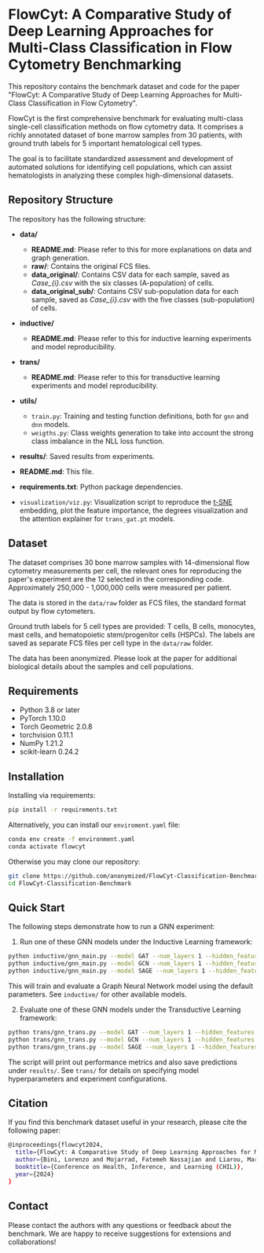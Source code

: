 # FlowCyt: A Comparative Study of Deep Learning Approaches for Multi-Class Classification in Flow Cytometry Benchmarking

This repository contains the benchmark dataset and code for the paper "FlowCyt: A Comparative Study of Deep Learning Approaches for Multi-Class Classification in Flow Cytometry".

FlowCyt is the first comprehensive benchmark for evaluating multi-class single-cell classification methods on flow cytometry data. It comprises a richly annotated dataset of bone marrow samples from 30 patients, with ground truth labels for 5 important hematological cell types.

The goal is to facilitate standardized assessment and development of automated solutions for identifying cell populations, which can assist hematologists in analyzing these complex high-dimensional datasets.

## Repository Structure
The repository has the following structure:

- **data/**
  - **README.md**: Please refer to this for more explanations on data and graph generation.
  - **raw/**: Contains the original FCS files.
  - **data_original/**: Contains CSV data for each sample, saved as *Case_{i}.csv* with the six classes (A-population) of cells.
  - **data_original_sub/**: Contains CSV sub-population data for each sample, saved as *Case_{i}.csv* with the five classes (sub-population) of cells.

- **inductive/**
  - **README.md**: Please refer to this for inductive learning experiments and model reproducibility.
    
- **trans/**
  - **README.md**: Please refer to this for transductive learning experiments and model reproducibility.
 
- **utils/**
  - `train.py`: Training and testing function definitions, both for `gnn` and `dnn` models.
  - `weigths.py`: Class weights generation to take into account the strong class imbalance in the NLL loss function.

- **results/**: Saved results from experiments.

- **README.md**: This file.

- **requirements.txt**: Python package dependencies.

- `visualization/viz.py`: Visualization script to reproduce the [t-SNE](https://www.jmlr.org/papers/volume9/vandermaaten08a/vandermaaten08a.pdf?fbcl) embedding, plot the feature importance, the degrees visualization and the attention explainer for `trans_gat.pt` models.

## Dataset
The dataset comprises 30 bone marrow samples with 14-dimensional flow cytometry measurements per cell, the relevant ones for reproducing the paper's experiment are the 12 selected in the corresponding code. Approximately 250,000 - 1,000,000 cells were measured per patient.

The data is stored in the `data/raw` folder as FCS files, the standard format output by flow cytometers.

Ground truth labels for 5 cell types are provided: T cells, B cells, monocytes, mast cells, and hematopoietic stem/progenitor cells (HSPCs). The labels are saved as separate FCS files per cell type in the `data/raw` folder.

The data has been anonymized. Please look at the paper for additional biological details about the samples and cell populations.

## Requirements

- Python 3.8 or later
- PyTorch 1.10.0 
- Torch Geometric 2.0.8 
- torchvision 0.11.1
- NumPy 1.21.2
- scikit-learn 0.24.2

## Installation
Installing via requirements:
```bash
pip install -r requirements.txt
````
Alternatively, you can install our `enviroment.yaml` file:
```bash
conda env create -f environment.yaml
conda activate flowcyt
```
Otherwise you may clone our repository:

```bash
git clone https://github.com/anonymized/FlowCyt-Classification-Benchmark.git
cd FlowCyt-Classification-Benchmark
```

## Quick Start
The following steps demonstrate how to run a GNN experiment:

1. Run one of these GNN models under the Inductive Learning framework:
```bash
python inductive/gnn_main.py --model GAT --num_layers 1 --hidden_features 16 --dropout 0.3 --in_heads 4 --out_heads 4 --input_dim 12 --output_dim 6 --max_num_epochs 1000 --start_lr 0.01 --num_repetitions 10
python inductive/gnn_main.py --model GCN --num_layers 1 --hidden_features 64 --dropout 0.3 --input_dim 12 --output_dim 6 --max_num_epochs 100 --start_lr 0.01 --num_repetitions 10
python inductive/gnn_main.py --model SAGE --num_layers 1 --hidden_features 64 --dropout 0.3 --input_dim 12 --output_dim 6 --max_num_epochs 100 --start_lr 0.01 --num_repetitions 10
```
This will train and evaluate a Graph Neural Network model using the default parameters. See `inductive/` for other available models.

2. Evaluate one of these GNN models under the Transductive Learning framework:
```bash
python trans/gnn_trans.py --model GAT --num_layers 1 --hidden_features 64 --dropout 0.3 --in_heads 2 --out_heads 2 --input_dim 12 --output_dim 5 --max_num_epochs 1000 --start_lr 0.01
python trans/gnn_trans.py --model GCN --num_layers 1 --hidden_features 64 --dropout 0.3 --input_dim 12 --output_dim 5 --max_num_epochs 1000 --start_lr 0.01 
python trans/gnn_trans.py --model SAGE --num_layers 1 --hidden_features 64 --dropout 0.3 --input_dim 12 --output_dim 5 --max_num_epochs 1000 --start_lr 0.01 
```

The script will print out performance metrics and also save predictions under `results/`. See `trans/` for details on specifying model hyperparameters and experiment configurations.

## Citation
If you find this benchmark dataset useful in your research, please cite the following paper:

```bash
@inproceedings{flowcyt2024,
  title={FlowCyt: A Comparative Study of Deep Learning Approaches for Multi-Class Classification in Flow Cytometry},
  author={Bini, Lorenzo and Mojarrad, Fatemeh Nassajian and Liarou, Margarita and Matthes, Thomas and Marchand-Maillet, Stéphane},
  booktitle={Conference on Health, Inference, and Learning (CHIL)},
  year={2024}
}
```

## Contact
Please contact the authors with any questions or feedback about the benchmark. We are happy to receive suggestions for extensions and collaborations!
